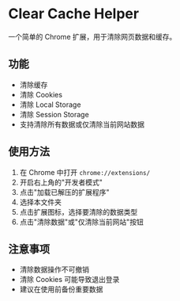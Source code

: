 # Clear Cache Helper

一个简单的 Chrome 扩展，用于清除网页数据和缓存。

## 功能
- 清除缓存
- 清除 Cookies
- 清除 Local Storage
- 清除 Session Storage
- 支持清除所有数据或仅清除当前网站数据

## 使用方法
1. 在 Chrome 中打开 `chrome://extensions/`
2. 开启右上角的"开发者模式"
3. 点击"加载已解压的扩展程序"
4. 选择本文件夹
5. 点击扩展图标，选择要清除的数据类型
6. 点击"清除数据"或"仅清除当前网站"按钮

## 注意事项
- 清除数据操作不可撤销
- 清除 Cookies 可能导致退出登录
- 建议在使用前备份重要数据
